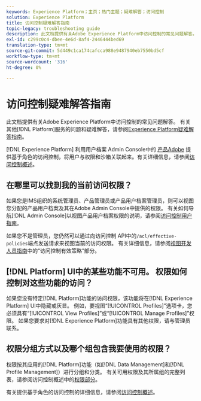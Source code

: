 ```yaml
---
keywords: Experience Platform；主页；热门主题；疑难解答；访问控制
solution: Experience Platform
title: 访问控制疑难解答指南
topic-legacy: troubleshooting guide
description: 此文档提供有关Adobe Experience Platform中访问控制的常见问题解答。
exl-id: c299c0c4-dbee-4e6d-8af4-2446444bed69
translation-type: tm+mt
source-git-commit: 5d449c1ca174cafcca988e9487940eb7550bd5cf
workflow-type: tm+mt
source-wordcount: '316'
ht-degree: 0%

---
```


# 访问控制疑难解答指南

此文档提供有关Adobe Experience Platform中访问控制的常见问题解答。 有关其他[!DNL Platform]服务的问题和疑难解答，请参阅[Experience Platform疑难解答指南](../landing/troubleshooting.md)。

[!DNL Experience Platform] 利用用户档案 Admin Console中的 [产品Adobe](http://adminconsole.adobe.com) 提供基于角色的访问控制，将用户与权限和沙箱关联起来。有关详细信息，请参阅[访问控制概述](home.md)。

## 在哪里可以找到我的当前访问权限？

如果您是IMS组织的系统管理员、产品管理员或产品用户档案管理员，则可以视图您分配的产品用户档案及其在Adobe Admin Console中提供的权限。 有关如何导航[!DNL Admin Console]以视图产品用户档案权限的说明，请参阅[访问控制用户指南](./ui/overview.md)。

如果您不是管理员，您仍然可以通过向访问控制 API中的`/acl/effective-policies`端点发送请求来视图当前的访问权限。 有关详细信息，请参阅[视图开发人员指南](./api/effective-policies.md)中的“访问控制有效策略”部分。

## [!DNL Platform] UI中的某些功能不可用。 权限如何控制对这些功能的访问？

如果您没有特定[!DNL Platform]功能的访问权限，该功能将在[!DNL Experience Platform] UI中隐藏或灰显。 例如，要视图“[!UICONTROL Profiles]”选项卡，您必须具有“[!UICONTROL View Profiles]”或“[!UICONTROL Manage Profiles]”权限。 如果您要求对[!DNL Experience Platform]功能具有其他权限，请与管理员联系。

## 权限分组方式以及哪个组包含我要使用的权限？

权限按其应用的[!DNL Platform]功能（如[!DNL Data Management]和[!DNL Profile Management]）进行分组和分类。 有关可用权限及其所属组的完整列表，请参阅访问控制概述中的[权限部分](home.md#permissions)。

有关提供基于角色的访问控制的详细信息，请参阅[访问控制概述](home.md)。
